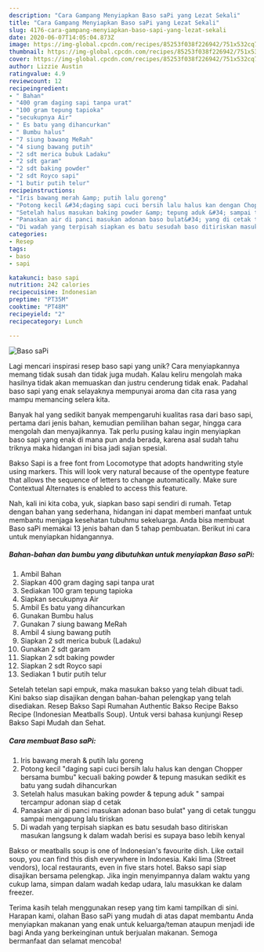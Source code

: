 ```yaml
---
description: "Cara Gampang Menyiapkan Baso saPi yang Lezat Sekali"
title: "Cara Gampang Menyiapkan Baso saPi yang Lezat Sekali"
slug: 4176-cara-gampang-menyiapkan-baso-sapi-yang-lezat-sekali
date: 2020-06-07T14:05:04.873Z
image: https://img-global.cpcdn.com/recipes/85253f038f226942/751x532cq70/baso-sapi-foto-resep-utama.jpg
thumbnail: https://img-global.cpcdn.com/recipes/85253f038f226942/751x532cq70/baso-sapi-foto-resep-utama.jpg
cover: https://img-global.cpcdn.com/recipes/85253f038f226942/751x532cq70/baso-sapi-foto-resep-utama.jpg
author: Lizzie Austin
ratingvalue: 4.9
reviewcount: 12
recipeingredient:
- " Bahan"
- "400 gram daging sapi tanpa urat"
- "100 gram tepung tapioka"
- "secukupnya Air"
- " Es batu yang dihancurkan"
- " Bumbu halus"
- "7 siung bawang MeRah"
- "4 siung bawang putih"
- "2 sdt merica bubuk Ladaku"
- "2 sdt garam"
- "2 sdt baking powder"
- "2 sdt Royco sapi"
- "1 butir putih telur"
recipeinstructions:
- "Iris bawang merah &amp; putih lalu goreng"
- "Potong kecil &#34;daging sapi cuci bersih lalu halus kan dengan Chopper bersama bumbu&#34; kecuali baking powder &amp; tepung masukan sedikit es batu yang sudah dihancurkan"
- "Setelah halus masukan baking powder &amp; tepung aduk &#34; sampai tercampur adonan siap d cetak"
- "Panaskan air di panci masukan adonan baso bulat&#34; yang di cetak tunggu sampai mengapung lalu tiriskan"
- "Di wadah yang terpisah siapkan es batu sesudah baso ditiriskan masukan langsung k dalam wadah berisi es supaya baso lebih kenyal"
categories:
- Resep
tags:
- baso
- sapi

katakunci: baso sapi 
nutrition: 242 calories
recipecuisine: Indonesian
preptime: "PT35M"
cooktime: "PT48M"
recipeyield: "2"
recipecategory: Lunch

---
```



![Baso saPi](https://img-global.cpcdn.com/recipes/85253f038f226942/751x532cq70/baso-sapi-foto-resep-utama.jpg)

Lagi mencari inspirasi resep baso sapi yang unik? Cara menyiapkannya memang tidak susah dan tidak juga mudah. Kalau keliru mengolah maka hasilnya tidak akan memuaskan dan justru cenderung tidak enak. Padahal baso sapi yang enak selayaknya mempunyai aroma dan cita rasa yang mampu memancing selera kita.

Banyak hal yang sedikit banyak mempengaruhi kualitas rasa dari baso sapi, pertama dari jenis bahan, kemudian pemilihan bahan segar, hingga cara mengolah dan menyajikannya. Tak perlu pusing kalau ingin menyiapkan baso sapi yang enak di mana pun anda berada, karena asal sudah tahu triknya maka hidangan ini bisa jadi sajian spesial.

Bakso Sapi is a free font from Locomotype that adopts handwriting style using markers. This will look very natural because of the opentype feature that allows the sequence of letters to change automatically. Make sure Contextual Alternates is enabled to access this feature.


Nah, kali ini kita coba, yuk, siapkan baso sapi sendiri di rumah. Tetap dengan bahan yang sederhana, hidangan ini dapat memberi manfaat untuk membantu menjaga kesehatan tubuhmu sekeluarga. Anda bisa membuat Baso saPi memakai 13 jenis bahan dan 5 tahap pembuatan. Berikut ini cara untuk menyiapkan hidangannya.

<!--inarticleads1-->

##### Bahan-bahan dan bumbu yang dibutuhkan untuk menyiapkan Baso saPi:

1. Ambil  Bahan
1. Siapkan 400 gram daging sapi tanpa urat
1. Sediakan 100 gram tepung tapioka
1. Siapkan secukupnya Air
1. Ambil  Es batu yang dihancurkan
1. Gunakan  Bumbu halus
1. Gunakan 7 siung bawang MeRah
1. Ambil 4 siung bawang putih
1. Siapkan 2 sdt merica bubuk (Ladaku)
1. Gunakan 2 sdt garam
1. Siapkan 2 sdt baking powder
1. Siapkan 2 sdt Royco sapi
1. Sediakan 1 butir putih telur


Setelah tetelan sapi empuk, maka masukan bakso yang telah dibuat tadi. Kini bakso siap disajikan dengan bahan-bahan pelengkap yang telah disediakan. Resep Bakso Sapi Rumahan Authentic Bakso Recipe Bakso Recipe (Indonesian Meatballs Soup). Untuk versi bahasa kunjungi Resep Bakso Sapi Mudah dan Sehat. 

<!--inarticleads2-->

##### Cara membuat Baso saPi:

1. Iris bawang merah &amp; putih lalu goreng
1. Potong kecil &#34;daging sapi cuci bersih lalu halus kan dengan Chopper bersama bumbu&#34; kecuali baking powder &amp; tepung masukan sedikit es batu yang sudah dihancurkan
1. Setelah halus masukan baking powder &amp; tepung aduk &#34; sampai tercampur adonan siap d cetak
1. Panaskan air di panci masukan adonan baso bulat&#34; yang di cetak tunggu sampai mengapung lalu tiriskan
1. Di wadah yang terpisah siapkan es batu sesudah baso ditiriskan masukan langsung k dalam wadah berisi es supaya baso lebih kenyal


Bakso or meatballs soup is one of Indonesian&#39;s favourite dish. Like oxtail soup, you can find this dish everywhere in Indonesia. Kaki lima (Street vendors), local restaurants, even in five stars hotel. Bakso sapi siap disajikan bersama pelengkap. Jika ingin menyimpannya dalam waktu yang cukup lama, simpan dalam wadah kedap udara, lalu masukkan ke dalam freezer. 

Terima kasih telah menggunakan resep yang tim kami tampilkan di sini. Harapan kami, olahan Baso saPi yang mudah di atas dapat membantu Anda menyiapkan makanan yang enak untuk keluarga/teman ataupun menjadi ide bagi Anda yang berkeinginan untuk berjualan makanan. Semoga bermanfaat dan selamat mencoba!
